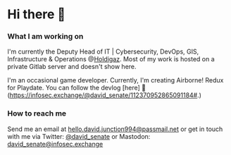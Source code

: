# Hi there 👋

### What I am working on
I'm currently the Deputy Head of IT | Cybersecurity, DevOps, GIS, Infrastructure & Operations @[Holdigaz](https://www.holdigaz.ch).
Most of my work is hosted on a private Gitlab server and doesn't show here.

I'm an occasional game developer. Currently, I'm creating Airborne! Redux for Playdate. You can follow the devlog [here] 🌱(https://infosec.exchange/@david_senate/112370952865091184#.)

### How to reach me
Send me an email at [hello.david.junction994@passmail.net](mailto://hello.david.junction994@passmail.net) or get in touch with me via Twitter: [@david_senate](https://twitter.com/david_senate) or Mastodon: [david_senate@infosec.exchange](https://infosec.exchange/@david_senate)

<!--
**DaveLeonard/DaveLeonard** is a ✨ _special_ ✨ repository because its `README.md` (this file) appears on your GitHub profile.

Here are some ideas to get you started:

- 🔭 I’m currently working on ...
- 🌱 I’m currently learning ...
- 👯 I’m looking to collaborate on ...
- 🤔 I’m looking for help with ...
- 💬 Ask me about ...
- 📫 How to reach me: ...
- 😄 Pronouns: ...
- ⚡ Fun fact: ...
-->

